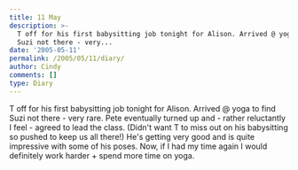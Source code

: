 ```yaml
---
title: 11 May
description: >-
  T off for his first babysitting job tonight for Alison. Arrived @ yoga to find
  Suzi not there - very...
date: '2005-05-11'
permalink: /2005/05/11/diary/
author: Cindy
comments: []
type: Diary
---
```


T off for his first babysitting job tonight for Alison. Arrived @ yoga to find Suzi not there - very rare. Pete eventually turned up and - rather reluctantly I feel - agreed to lead the class. (Didn't want T to miss out on his babysitting so pushed to keep us all there!) He's getting very good and is quite impressive with some of his poses. Now, if I had my time again I would definitely work harder + spend more time on yoga.
